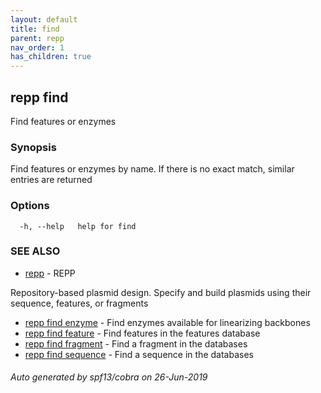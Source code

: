 ```yaml
---
layout: default
title: find
parent: repp
nav_order: 1
has_children: true
---
```


## repp find

Find features or enzymes

### Synopsis

Find features or enzymes by name.
If there is no exact match, similar entries are returned

### Options

```
  -h, --help   help for find
```

### SEE ALSO

- [repp](repp) - REPP

Repository-based plasmid design. Specify and build plasmids using
their sequence, features, or fragments

- [repp find enzyme](repp_find_enzyme) - Find enzymes available for linearizing backbones
- [repp find feature](repp_find_feature) - Find features in the features database
- [repp find fragment](repp_find_fragment) - Find a fragment in the databases
- [repp find sequence](repp_find_sequence) - Find a sequence in the databases

###### Auto generated by spf13/cobra on 26-Jun-2019
